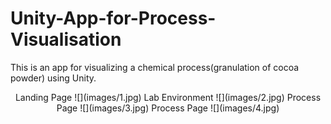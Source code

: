# Unity-App-for-Process-Visualisation
This is an app for visualizing a chemical process(granulation of cocoa powder) using Unity. 
<p align="center">
Landing Page
![](images/1.jpg)
Lab Environment
![](images/2.jpg)
Process Page
![](images/3.jpg)
Process Page
![](images/4.jpg)
</p>
